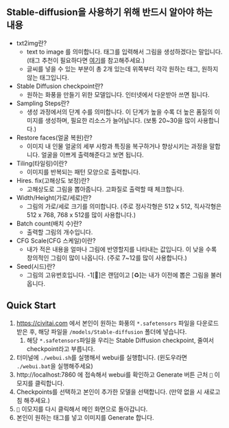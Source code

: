 ## Stable-diffusion을 사용하기 위해 반드시 알아야 하는 내용

- txt2img란?
  - text to image 를 의미합니다. 태그를 입력해서 그림을 생성하겠다는 말입니다. (태그 추천이 필요하다면 [여기](https://novelai.app)를 참고해주세요.)
  - 글씨를 넣을 수 있는 부분이 총 2개 있는데 위쪽부터 각각 원하는 태그, 원하지 않는 태그입니다.
- Stable Diffusion checkpoint란?
  - 원하는 화풍을 만들기 위한 모델입니다. 인터넷에서 다운받아 쓰면 됩니다.
- Sampling Steps란?
  - 생성 과정에서의 단계 수를 의미합니다. 이 단계가 높을 수록 더 높은 품질의 이미지를 생성하며, 필요한 리소스가 늘어납니다. (보통 20~30을 많이 사용합니다.)
- Restore faces(얼굴 복원)란?
  - 이미지 내 인물 얼굴의 세부 사항과 특징을 복구하거나 향상시키는 과정을 말합니다. 얼굴을 이쁘게 출력해준다고 보면 됩니다.
- Tiling(타일링)이란?
  - 이미지를 반복되는 패턴 모양으로 출력합니다.
- Hires. fix(고해상도 보정)란?
  - 고해상도로 그림을 뽑아줍니다. 고화질로 출력할 때 체크합니다.
- Width/Height(가로/세로)란?
  - 그림의 가로/세로 크기를 의미합니다. (주로 정사각형은 512 x 512, 직사각형은 512 x 768, 768 x 512를 많이 사용합니다.)
- Batch count(배치 수)란?
  - 출력할 그림의 개수입니다.
- CFG Scale(CFG 스케일)이란?
  - 내가 적은 내용을 얼마나 그림에 반영할지를 나타내는 값입니다. 이 낮을 수록 창의적인 그림이 많이 나옵니다. (주로 7~12를 많이 사용합니다.)
- Seed(시드)란?
  - 그림의 고유번호입니다. -1[🎲️]은 랜덤이고 [♻️]는 내가 이전에 뽑은 그림을 불러옵니다.

## Quick Start

1. https://civitai.com 에서 본인이 원하는 화풍의 `*.safetensors` 파일을 다운로드 받은 후, 해당 파일을 `/models/Stable-diffusion` 폴더에 넣습니다.
   1. 해당 `*.safetensors`파일을 우리는 Stable Diffusion checkpoint, 줄여서 checkpoint라고 부릅니다.
2. 터미널에 `./webui.sh`를 실행해서 webui를 실행합니다. (윈도우라면 `./webui.bat`을 실행해주세요)
3. http://localhost:7860 에 접속해서 webui를 확인하고 Generate 버튼 근처 `🎴` 이모지를 클릭합니다.
4. Checkpoints를 선택하고 본인이 추가한 모델을 선택합니다. (만약 없을 시 새로고침 해주세요.)
5. `🎴` 이모지를 다시 클릭해서 메인 화면으로 돌아갑니다.
6. 본인이 원하는 태그를 넣고 이미지를 Generate 합니다.
